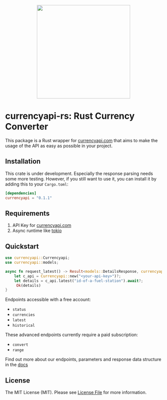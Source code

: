 <p align="center">
<img src="https://app.currencyapi.com/img/logo/currencyapi.png" width="300"/>
</p>

# currencyapi-rs: Rust Currency Converter

This package is a Rust wrapper for [currencyapi.com] that aims to make the usage of the API as easy as possible in your project.


## Installation

This crate is under development. Especially the response parsing needs some more testing. However, if you still want to use it, you can install it by adding this to your `Cargo.toml`:

```toml
[dependencies]
currencyapi = "0.1.1"
```

## Requirements

1. API Key for [currencyapi.com](https://currencyapi.com/)
2. Async runtime like [tokio](https://crates.io/crates/tokio)

## Quickstart

```rust
use currencyapi::Currencyapi;
use currencyapi::models;

async fn request_latest() -> Result<models::DetailsResponse, currencyapi::Error> {
    let c_api = Currencyapi::new("<your-api-key>")?;
    let details = c_api.latest("id-of-a-fuel-station").await?;
     Ok(details)
}
```

Endpoints accessible with a free account:
- `status`
- `currencies`
- `latest`
- `historical`

These advanced endpoints currently require a paid subscription:
- `convert`
- `range`

Find out more about our endpoints, parameters and response data structure in the [docs]

## License

The MIT License (MIT). Please see [License File](LICENSE.md) for more information.

[docs]: https://currencyapi.com/docs
[currencyapi.com]: https://currencyapi.com